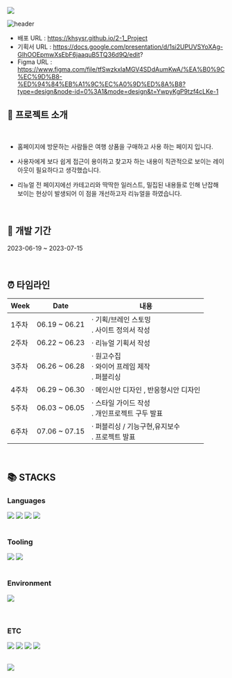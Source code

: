<a href="https://hits.seeyoufarm.com"><img src="https://hits.seeyoufarm.com/api/count/incr/badge.svg?url=https%3A%2F%2Fgithub.com%2Fkhsysr%2F3_TeamProject&count_bg=%23000000&title_bg=%2334C9EE&icon=reverbnation.svg&icon_color=%23E7E7E7&title=Github&edge_flat=false"/></a>

![header](https://capsule-render.vercel.app/api?type=waving&color=34C9EE&text=WEBSITE%20RENEWAL%20PROJECT%20&animation=twinkling&fontSize=20&fontAlignY=33&fontAlign=80&height=250&fontColor=d6ace6&desc=%20삼성%20여행사&descAlignY=55&descAlign=70&descSize=75&rotate=-6
)

- 배포 URL :  https://khsysr.github.io/2-1_Project
- 기획서 URL : https://docs.google.com/presentation/d/1si2UPUVSYoXAg-GIhOOEpmwXsEbF6jaaquB5TQ36d9Q/edit?
- Figma URL : https://www.figma.com/file/tfSwzkxlaMGV4SDdAumKwA/%EA%B0%9C%EC%9D%B8-%ED%94%84%EB%A1%9C%EC%A0%9D%ED%8A%B8?type=design&node-id=0%3A1&mode=design&t=YwpyKgP9tzf4cLKe-1

## 🙋 프로젝트 소개

<br>

- 홈페이지에 방문하는 사람들은 여행 상품을 구매하고 사용 하는 페이지 입니다.

- 사용자에게 보다 쉽게 접근이 용이하고 찾고자 하는 내용이 직관적으로 보이는 레이아웃이 필요하다고 생각했습니다.

- 리뉴얼 전 페이지에선 카테고리와 딱딱한 일러스트, 밀집된 내용들로 인해 난잡해 보이는 현상이 발생되어 이 점을 개선하고자 리뉴얼을 하였습니다.

<br>

## 📆 개발 기간

2023-06-19 ~ 2023-07-15

<br>

## ⏰ 타임라인

| Week |   Date  | 내용 |
| ------ | -- |----------- |
| 1주차 |  06.19 ~ 06.21  |· 기획/브레인 스토밍<br>. 사이트 정의서 작성 |
| 2주차 |  06.22 ~ 06.23  |· 리뉴얼 기획서 작성 |
| 3주차 |  06.26 ~ 06.28  |· 원고수집 <br>· 와이어 프레임 제작 <br>. 퍼블리싱 |
| 4주차 |  06.29 ~ 06.30  |· 메인시안 디자인 , 반응형시안 디자인|
| 5주차 |  06.03 ~ 06.05  |· 스타일 가이드 작성 <br>. 개인프로젝트 구두 발표   |
| 6주차 |  07.06 ~ 07.15  |· 퍼블리싱 / 기능구현,유지보수 <br>. 프로젝트 발표|

<br>

## 📚 STACKS

<div>
<h3>Languages</h3>
<img src="https://img.shields.io/badge/-HTML5-E34F26?style=flat&logo=HTML5&logoColor=white"/>
<img src="https://img.shields.io/badge/-CSS3-1572B6?style=flat&logo=CSS3&logoColor=white"/>
<img src="https://img.shields.io/badge/-JavaScript-F7DF1E?style=flat&logo=JavaScript&logoColor=white"/>
<img src="https://img.shields.io/badge/-jQuery-0769AD?style=flat&logo=jQuery&logoColor=white"/>
</div>
<br>
<div>
<h3>Tooling</h3>
<img src="https://img.shields.io/badge/-GitHub-181717?style=flat&logo=GitHub&logoColor=white"/> 
<img src="https://img.shields.io/badge/-Git-F05032?style=flat&logo=Git&logoColor=white"/>
</div>
<br>
<div>
<h3>Environment</h3>
<img src="https://img.shields.io/badge/-Windows10-0078D6?style=flat&logo=Windows&logoColor=white"/>
</div>
<br>

<br>
<div>
<h3>ETC</h3>
<img src="https://img.shields.io/badge/-Slack-4A154B?style=flat&logo=Slack&logoColor=white"/>
<img src="https://img.shields.io/badge/-Notion-000000?style=flat&logo=Notion&logoColor=white"/>
<img src="https://img.shields.io/badge/-Figma-F24E1E?style=flat&logo=Figma&logoColor=white"/>
<img src="https://img.shields.io/badge/-Adobe Photoshop-31A8FF?style=flat&logo=Adobe Photoshop&logoColor=white"/>
</div>

<br>



<img src="https://github-readme-stats.vercel.app/api/top-langs/?username=khsysr&layout=compact"><br><br>

